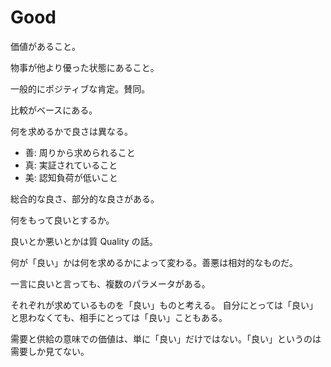 # Good

価値があること。

物事が他より優った状態にあること。

一般的にポジティブな肯定。賛同。

比較がベースにある。

何を求めるかで良さは異なる。

- 善: 周りから求められること
- 真: 実証されていること
- 美: 認知負荷が低いこと

総合的な良さ、部分的な良さがある。

何をもって良いとするか。

良いとか悪いとかは質 Quality の話。

何が「良い」かは何を求めるかによって変わる。善悪は相対的なものだ。

一言に良いと言っても、複数のパラメータがある。

それぞれが求めているものを「良い」ものと考える。
自分にとっては「良い」と思わなくても、相手にとっては「良い」こともある。

需要と供給の意味での価値は、単に「良い」だけではない。「良い」というのは需要しか見てない。
